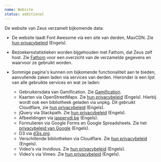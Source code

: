 ```yaml
---
name: Website
status: additional
---
```


De website van Zeus verzamelt bijkomende data:

- De website laadt Font Awesome via een site van derden, MaxCDN. Zie [hun privacybeleid](https://www.bootstrapcdn.com/privacy-policy/) (Engels).
- Bezoekersstatistieken worden bijgehouden met Fathom, dat Zeus zelf host. Zie [Fathom](#fathom) voor een overzicht van de verzamelde gegevens en waarvoor ze gebruikt worden.

- Sommige pagina's kunnen om bijkomende functionaliteit aan te bieden, aanvullende zaken laden via services van derden. Hieronder is een lijst van alle gebruikte services en wat ze laden:
  - Gebruikersdata van Gamification. Zie [Gamification](#gamification).
  - Kaarten via OpenStreetMaps. Zie [hun privacybeleid](https://wiki.osmfoundation.org/wiki/Privacy_Policy) (Engels). Hierbij wordt ook een bibliotheek geladen via unpkg. Dit gebruikt Cloudflare, zie [hun privacybeleid](https://www.cloudflare.com/privacypolicy/) (Engels).
  - jQuery via Stackpath. Zie [hun privacybeleid](https://www.stackpath.com/legal/privacy-statement/) (Engels).
  - Afbeeldingen via [jaspervdj.be](https://jaspervdj.be/images/) (Engels).
  - Formulieren via Google Forms en Google Spreadsheets. Zie het [privacybeleid van Google](https://policies.google.com/privacy) (Engels).
  - D3 via [d3js.org](https://d3js.org).
  - Verschillende bibliotheken via Cloudflare. Zie [hun privacybeleid](https://www.cloudflare.com/privacypolicy/) (Engels).
  - Video's via Invidious. Zie [hun privacybeleid](https://invidio.us/privacy) (Engels).
  - Video's via Vimeo. Zie [hun privacybeleid](https://vimeo.com/privacy) (Engels).
